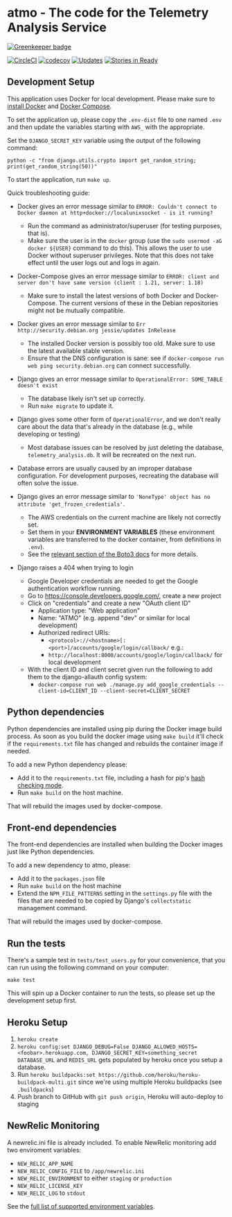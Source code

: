 atmo - The code for the Telemetry Analysis Service
==================================================

[![Greenkeeper badge](https://badges.greenkeeper.io/mozilla/telemetry-analysis-service.svg)](https://greenkeeper.io/)

[![CircleCI](https://img.shields.io/circleci/project/github/mozilla/telemetry-analysis-service/master.svg)](https://circleci.com/gh/mozilla/telemetry-analysis-service)
[![codecov](https://codecov.io/gh/mozilla/telemetry-analysis-service/branch/master/graph/badge.svg)](https://codecov.io/gh/mozilla/telemetry-analysis-service)
[![Updates](https://pyup.io/repos/github/mozilla/telemetry-analysis-service/shield.svg)](https://pyup.io/repos/github/mozilla/telemetry-analysis-service/)
[![Stories in Ready](https://badge.waffle.io/mozilla/telemetry-analysis-service.png?label=ready&title=Ready)](http://waffle.io/mozilla/telemetry-analysis-service)

Development Setup
-----------------

This application uses Docker for local development. Please make sure to
[install Docker](https://docs.docker.com/mac/) and
[Docker Compose](https://docs.docker.com/compose/install/).

To set the application up, please copy the `.env-dist` file to one named `.env`
and then update the variables starting with `AWS_` with the appropriate.

Set the `DJANGO_SECRET_KEY` variable using the output of the following command:

    python -c "from django.utils.crypto import get_random_string; print(get_random_string(50))"

To start the application, run `make up`.

Quick troubleshooting guide:

* Docker gives an error message similar to `ERROR: Couldn't connect to Docker daemon at http+docker://localunixsocket - is it running?`
    * Run the command as administrator/superuser (for testing purposes, that is).
    * Make sure the user is in the `docker` group (use the `sudo usermod -aG docker ${USER}` command to do this). This allows the user to use Docker without superuser privileges. Note that this does not take effect until the user logs out and logs in again.

* Docker-Compose gives an error message similar to `ERROR: client and server don't have same version (client : 1.21, server: 1.18)`
    * Make sure to install the latest versions of both Docker and Docker-Compose. The current versions of these in the Debian repositories might not be mutually compatible.

* Docker gives an error message similar to `Err http://security.debian.org jessie/updates InRelease`
    * The installed Docker version is possibly too old. Make sure to use the latest available stable version.
    * Ensure that the DNS configuration is sane: see if `docker-compose run web ping security.debian.org` can connect successfully.

* Django gives an error message similar to `OperationalError: SOME_TABLE doesn't exist`
    * The database likely isn't set up correctly.
    * Run `make migrate` to update it.

* Django gives some other form of `OperationalError`, and we don't really care about the data that's already in the database (e.g., while developing or testing)
    * Most database issues can be resolved by just deleting the database, `telemetry_analysis.db`. It will be recreated on the next run.

* Database errors are usually caused by an improper database configuration. For development purposes, recreating the database will often solve the issue.

* Django gives an error message similar to `'NoneType' object has no attribute 'get_frozen_credentials'`.
    * The AWS credentials on the current machine are likely not correctly set.
    * Set them in your **ENVIRONMENT VARIABLES** (these environment variables are transferred to the docker container, from definitions in `.env`).
    * See the [relevant section of the Boto3 docs](https://boto3.readthedocs.org/en/latest/guide/configuration.html#environment-variables) for more details.

* Django raises a 404 when trying to login
    * Google Developer credentials are needed to get the Google authentication
      workflow running.
    * Go to https://console.developers.google.com/, create a new project
    * Click on "credentials" and create a new "OAuth client ID"
        * Application type: "Web application"
        * Name: "ATMO" (e.g. append "dev" or similar for local development)
        * Authorized redirect URIs:
            * `<protocol>://<hostname>[:<port>]/accounts/google/login/callback/` e.g.:
            * `http://localhost:8000/accounts/google/login/callback/` for local development
    * With the client ID and client secret given run the following to add them
      to the django-allauth config system:
        * `docker-compose run web ./manage.py add_google_credentials --client-id=CLIENT_ID --client-secret=CLIENT_SECRET`

Python dependencies
-------------------

Python dependencies are installed using pip during the Docker image build
process. As soon as you build the docker image using `make build` it'll
check if the `requirements.txt` file has changed and rebuilds the container
image if needed.

To add a new Python dependency please:

* Add it to the `requirements.txt` file, including a hash for pip's
  [hash checking mode](https://pip.pypa.io/en/stable/reference/pip_install/#hash-checking-mode).
* Run `make build` on the host machine.

That will rebuild the images used by docker-compose.

Front-end dependencies
----------------------

The front-end dependencies are installed when building the Docker images
just like Python dependencies.

To add a new dependency to atmo, please:

* Add it to the `packages.json` file
* Run `make build` on the host machine
* Extend the `NPM_FILE_PATTERNS` setting in the `settings.py`
  file with the files that are needed to be copied by Django's
  `collectstatic` management command.

That will rebuild the images used by docker-compose.

Run the tests
-------------

There's a sample test in `tests/test_users.py` for your convenience,
that you can run using the following command on your computer:

    make test

This will spin up a Docker container to run the tests, so please set up
the development setup first.

Heroku Setup
------------
1. `heroku create`
2. `heroku config:set DJANGO_DEBUG=False DJANGO_ALLOWED_HOSTS=<foobar>.herokuapp.com, DJANGO_SECRET_KEY=something_secret`
   `DATABASE_URL` and `REDIS_URL` gets populated by heroku once you setup a database.
3. Run `heroku buildpacks:set https://github.com/heroku/heroku-buildpack-multi.git` since we're using multiple Heroku buildpacks (see `.buildpacks`)
4. Push branch to GitHub with `git push origin`, Heroku will auto-deploy to staging

NewRelic Monitoring
-------------------

A newrelic.ini file is already included. To enable NewRelic monitoring
add two enviroment variables:

- `NEW_RELIC_APP_NAME`
- `NEW_RELIC_CONFIG_FILE` to `/app/newrelic.ini`
- `NEW_RELIC_ENVIRONMENT` to either `staging` or `production`
- `NEW_RELIC_LICENSE_KEY`
- `NEW_RELIC_LOG` to `stdout`

See the [full list of supported environment variables](https://docs.newrelic.com/docs/agents/python-agent/installation-configuration/python-agent-configuration#environment-variables).
